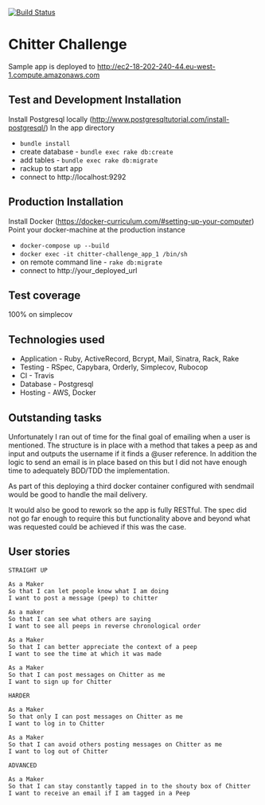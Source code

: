 [![Build Status](https://travis-ci.org/thielsen/chitter-challenge.svg?branch=master)](https://travis-ci.org/thielsen/chitter-challenge)

Chitter Challenge
=================

Sample app is deployed to http://ec2-18-202-240-44.eu-west-1.compute.amazonaws.com

Test and Development Installation
----

Install Postgresql locally (http://www.postgresqltutorial.com/install-postgresql/)
In the app directory
- ```bundle install```
- create database - ```bundle exec rake db:create```
- add tables - ```bundle exec rake db:migrate```
- rackup to start app
- connect to http://localhost:9292

Production Installation
---

Install Docker (https://docker-curriculum.com/#setting-up-your-computer)
Point your docker-machine at the production instance
- ```docker-compose up --build```
- ```docker exec -it chitter-challenge_app_1 /bin/sh```
- on remote command line - ```rake db:migrate```
- connect to http://your_deployed_url

Test coverage
---

100% on simplecov

Technologies used
-------

- Application - Ruby, ActiveRecord, Bcrypt, Mail, Sinatra, Rack, Rake
- Testing - RSpec, Capybara, Orderly, Simplecov, Rubocop
- CI - Travis
- Database - Postgresql
- Hosting - AWS, Docker

Outstanding tasks
-------

Unfortunately I ran out of time for the final goal of emailing when a user is mentioned. The structure is in place with a method that takes a peep as and input and outputs the username if it finds a @user reference. In addition the logic to send an email is in place based on this but I did not have enough time to adequately BDD/TDD the implementation.

As part of this deploying a third docker container configured with sendmail would be good to handle the mail delivery.

It would also be good to rework so the app is fully RESTful. The spec did not go far enough to require this but functionality above and beyond what was requested could be achieved if this was the case.

User stories
-------

```
STRAIGHT UP

As a Maker
So that I can let people know what I am doing  
I want to post a message (peep) to chitter

As a maker
So that I can see what others are saying  
I want to see all peeps in reverse chronological order

As a Maker
So that I can better appreciate the context of a peep
I want to see the time at which it was made

As a Maker
So that I can post messages on Chitter as me
I want to sign up for Chitter

HARDER

As a Maker
So that only I can post messages on Chitter as me
I want to log in to Chitter

As a Maker
So that I can avoid others posting messages on Chitter as me
I want to log out of Chitter

ADVANCED

As a Maker
So that I can stay constantly tapped in to the shouty box of Chitter
I want to receive an email if I am tagged in a Peep
```
